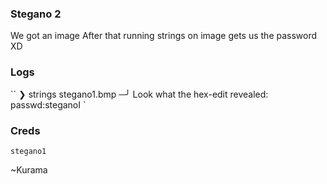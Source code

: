 ### Stegano 2

We got an image
After that running strings on image gets us the password XD

### Logs
``
❯ strings stegano1.bmp                                                                                                                                                                                                        ─╯
Look what the hex-edit revealed: passwd:steganoI
`

### Creds
```
stegano1
```


 ~Kurama
